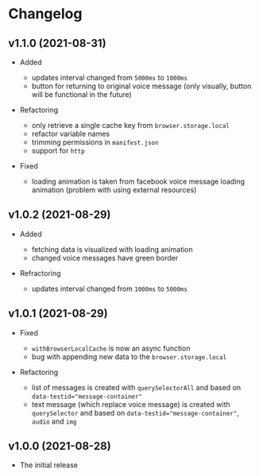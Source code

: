 # Changelog

## v1.1.0 (2021-08-31)

- Added

  - updates interval changed from `5000ms` to `1000ms`
  - button for returning to original voice message (only visually, button will be functional in the future)

- Refactoring

  - only retrieve a single cache key from `browser.storage.local`
  - refactor variable names
  - trimming permissions in `manifest.json`
  - support for `http`

- Fixed

  - loading animation is taken from facebook voice message loading animation (problem with using external resources)

## v1.0.2 (2021-08-29)

- Added

  - fetching data is visualized with loading animation
  - changed voice messages have green border

- Refractoring

  - updates interval changed from `1000ms` to `5000ms`

## v1.0.1 (2021-08-29)

- Fixed

  - `withBrowserLocalCache` is now an async function
  - bug with appending new data to the `browser.storage.local`

- Refactoring

  - list of messages is created with `querySelectorAll` and based on `data-testid="message-container"`
  - text message (which replace voice message) is created with `querySelector` and based on `data-testid="message-container"`, `audio` and `img`

## v1.0.0 (2021-08-28)

- The initial release
